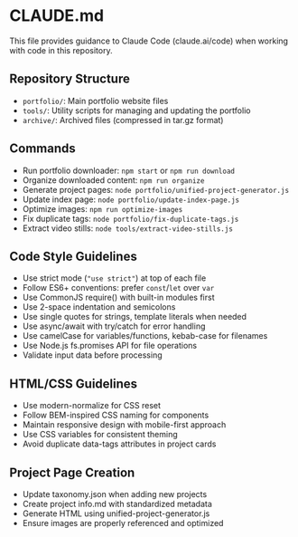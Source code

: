 # CLAUDE.md

This file provides guidance to Claude Code (claude.ai/code) when working with code in this repository.

## Repository Structure
- `portfolio/`: Main portfolio website files
- `tools/`: Utility scripts for managing and updating the portfolio
- `archive/`: Archived files (compressed in tar.gz format)

## Commands
- Run portfolio downloader: `npm start` or `npm run download`
- Organize downloaded content: `npm run organize`
- Generate project pages: `node portfolio/unified-project-generator.js`
- Update index page: `node portfolio/update-index-page.js`
- Optimize images: `npm run optimize-images`
- Fix duplicate tags: `node portfolio/fix-duplicate-tags.js`
- Extract video stills: `node tools/extract-video-stills.js`

## Code Style Guidelines
- Use strict mode (`"use strict"`) at top of each file
- Follow ES6+ conventions: prefer `const`/`let` over `var`
- Use CommonJS require() with built-in modules first
- Use 2-space indentation and semicolons
- Use single quotes for strings, template literals when needed
- Use async/await with try/catch for error handling
- Use camelCase for variables/functions, kebab-case for filenames
- Use Node.js fs.promises API for file operations
- Validate input data before processing

## HTML/CSS Guidelines
- Use modern-normalize for CSS reset
- Follow BEM-inspired CSS naming for components
- Maintain responsive design with mobile-first approach
- Use CSS variables for consistent theming
- Avoid duplicate data-tags attributes in project cards

## Project Page Creation
- Update taxonomy.json when adding new projects
- Create project info.md with standardized metadata
- Generate HTML using unified-project-generator.js
- Ensure images are properly referenced and optimized